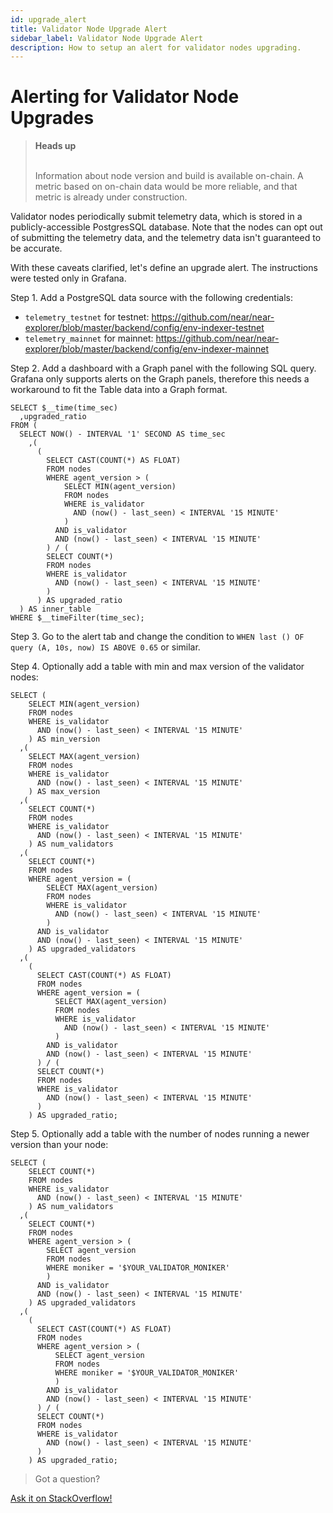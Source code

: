 ```yaml
---
id: upgrade_alert
title: Validator Node Upgrade Alert
sidebar_label: Validator Node Upgrade Alert
description: How to setup an alert for validator nodes upgrading.
---
```


# Alerting for Validator Node Upgrades

<blockquote class="warning">
<strong>Heads up</strong><br /><br />

Information about node version and build is available on-chain. A metric based on on-chain data would be more reliable, and that metric is already under construction.
</blockquote>

Validator nodes periodically submit telemetry data, which is stored in a publicly-accessible PostgresSQL database.
Note that the nodes can opt out of submitting the telemetry data, and the telemetry data isn't guaranteed to be accurate.

With these caveats clarified, let's define an upgrade alert. The instructions were tested only in Grafana.

Step 1. Add a PostgreSQL data source with the following credentials:

* `telemetry_testnet` for testnet: https://github.com/near/near-explorer/blob/master/backend/config/env-indexer-testnet
* `telemetry_mainnet` for mainnet: https://github.com/near/near-explorer/blob/master/backend/config/env-indexer-mainnet

Step 2. Add a dashboard with a Graph panel with the following SQL query. Grafana only supports alerts on the Graph panels, therefore this needs a workaround to fit the Table data into a Graph format.

```
SELECT $__time(time_sec)
  ,upgraded_ratio
FROM (
  SELECT NOW() - INTERVAL '1' SECOND AS time_sec
    ,(
      (
        SELECT CAST(COUNT(*) AS FLOAT)
        FROM nodes
        WHERE agent_version > (
            SELECT MIN(agent_version)
            FROM nodes
            WHERE is_validator
              AND (now() - last_seen) < INTERVAL '15 MINUTE'
            )
          AND is_validator
          AND (now() - last_seen) < INTERVAL '15 MINUTE'
        ) / (
        SELECT COUNT(*)
        FROM nodes
        WHERE is_validator
          AND (now() - last_seen) < INTERVAL '15 MINUTE'
        )
      ) AS upgraded_ratio
  ) AS inner_table
WHERE $__timeFilter(time_sec);
```

Step 3. Go to the alert tab and change the condition to `WHEN last () OF query (A, 10s, now) IS ABOVE 0.65` or similar.

Step 4. Optionally add a table with min and max version of the validator nodes:

```
SELECT (
    SELECT MIN(agent_version)
    FROM nodes
    WHERE is_validator
      AND (now() - last_seen) < INTERVAL '15 MINUTE'
    ) AS min_version
  ,(
    SELECT MAX(agent_version)
    FROM nodes
    WHERE is_validator
      AND (now() - last_seen) < INTERVAL '15 MINUTE'
    ) AS max_version
  ,(
    SELECT COUNT(*)
    FROM nodes
    WHERE is_validator
      AND (now() - last_seen) < INTERVAL '15 MINUTE'
    ) AS num_validators
  ,(
    SELECT COUNT(*)
    FROM nodes
    WHERE agent_version = (
        SELECT MAX(agent_version)
        FROM nodes
        WHERE is_validator
          AND (now() - last_seen) < INTERVAL '15 MINUTE'
        )
      AND is_validator
      AND (now() - last_seen) < INTERVAL '15 MINUTE'
    ) AS upgraded_validators
  ,(
    (
      SELECT CAST(COUNT(*) AS FLOAT)
      FROM nodes
      WHERE agent_version = (
          SELECT MAX(agent_version)
          FROM nodes
          WHERE is_validator
            AND (now() - last_seen) < INTERVAL '15 MINUTE'
          )
        AND is_validator
        AND (now() - last_seen) < INTERVAL '15 MINUTE'
      ) / (
      SELECT COUNT(*)
      FROM nodes
      WHERE is_validator
        AND (now() - last_seen) < INTERVAL '15 MINUTE'
      )
    ) AS upgraded_ratio;
```

Step 5. Optionally add a table with the number of nodes running a newer version than your node:

```
SELECT (
    SELECT COUNT(*)
    FROM nodes
    WHERE is_validator
      AND (now() - last_seen) < INTERVAL '15 MINUTE'
    ) AS num_validators
  ,(
    SELECT COUNT(*)
    FROM nodes
    WHERE agent_version > (
        SELECT agent_version
        FROM nodes
        WHERE moniker = '$YOUR_VALIDATOR_MONIKER'
        )
      AND is_validator
      AND (now() - last_seen) < INTERVAL '15 MINUTE'
    ) AS upgraded_validators
  ,(
    (
      SELECT CAST(COUNT(*) AS FLOAT)
      FROM nodes
      WHERE agent_version > (
          SELECT agent_version
          FROM nodes
          WHERE moniker = '$YOUR_VALIDATOR_MONIKER'
          )
        AND is_validator
        AND (now() - last_seen) < INTERVAL '15 MINUTE'
      ) / (
      SELECT COUNT(*)
      FROM nodes
      WHERE is_validator
        AND (now() - last_seen) < INTERVAL '15 MINUTE'
      )
    ) AS upgraded_ratio;
```

>Got a question?
<a href="https://stackoverflow.com/questions/tagged/nearprotocol">
  <h8>Ask it on StackOverflow!</h8></a>

